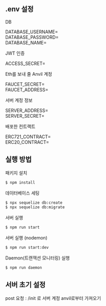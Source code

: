 ## .env 설정

DB

DATABASE_USERNAME=<br>
DATABASE_PASSWORD=<br>
DATABASE_NAME=

JWT 인증

ACCESS_SECRET=

Eth를 보내 줄 Anvil 계정

FAUCET_SECRET=<br>
FAUCET_ADDRESS=

서버 계정 정보

SERVER_ADDRESS=<br>
SERVER_SECRET=

배포한 컨트랙트

ERC721_CONTRACT=<br>
ERC20_CONTRACT=<br>


## 실행 방법

패키지 설치<br>

```bash
$ npm install
```

데이터베이스 세팅<br>

```bash
$ npx sequelize db:create
$ npx sequelize db:migrate
```

서버 실행<br>

```bash
$ npm run start
```

서버 실행 (nodemon)<br>

```bash
$ npm run start:dev
```

Daemon(트랜잭션 모니터링) 실행

```bash
$ npm run daemon
```


## 서버 초기 설정


post 요청 : /init 로 서버 계정 anvil로부터 가져오기<br>
